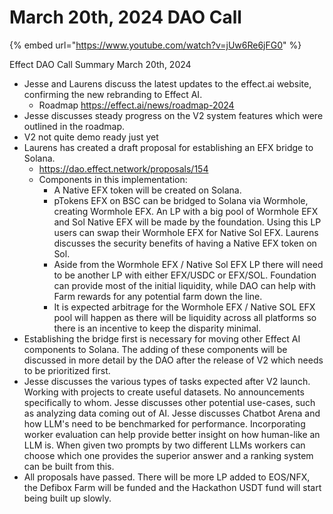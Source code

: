 # March 20th, 2024 DAO Call

{% embed url="https://www.youtube.com/watch?v=jUw6Re6jFG0" %}

Effect DAO Call Summary March 20th, 2024

* Jesse and Laurens discuss the latest updates to the effect.ai website, confirming the new rebranding to Effect AI.
  * Roadmap https://effect.ai/news/roadmap-2024
* Jesse discusses steady progress on the V2 system features which were outlined in the roadmap.
* V2 not quite demo ready just yet
* Laurens has created a draft proposal for establishing an EFX bridge to Solana.
  * https://dao.effect.network/proposals/154
  * Components in this implementation:
    * A Native EFX token will be created on Solana.
    * pTokens EFX on BSC can be bridged to Solana via Wormhole, creating Wormhole EFX. An LP with a big pool of Wormhole EFX and Sol Native EFX will be made by the foundation. Using this LP users can swap their Wormhole EFX for Native Sol EFX. Laurens discusses the security benefits of having a Native EFX token on Sol.
    * Aside from the Wormhole EFX / Native Sol EFX LP there will need to be another LP with either EFX/USDC or EFX/SOL. Foundation can provide most of the initial liquidity, while DAO can help with Farm rewards for any potential farm down the line.
    * It is expected arbitrage for the Wormhole EFX / Native SOL EFX pool will happen as there will be liquidity across all platforms so there is an incentive to keep the disparity minimal.
* Establishing the bridge first is necessary for moving other Effect AI components to Solana. The adding of these components will be discussed in more detail by the DAO after the release of V2 which needs to be prioritized first.
* Jesse discusses the various types of tasks expected after V2 launch. Working with projects to create useful datasets. No announcements specifically to whom. Jesse discusses other potential use-cases, such as analyzing data coming out of AI. Jesse discusses Chatbot Arena and how LLM's need to be benchmarked for performance. Incorporating worker evaluation can help provide better insight on how human-like an LLM is. When given two prompts by two different LLMs workers can choose which one provides the superior answer and a ranking system can be built from this.
* All proposals have passed. There will be more LP added to EOS/NFX, the Defibox Farm will be funded and the Hackathon USDT fund will start being built up slowly.
